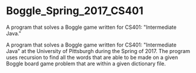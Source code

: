 # Boggle_Spring_2017_CS401
A program that solves a Boggle game written for CS401: "Intermediate Java."

A program that solves a Boggle game written for CS401: "Intermediate Java" at the University of Pittsburgh during the Spring of 2017. The program uses recursion to find all the words that are able to be made on a given Boggle board game problem that are within a given dictionary file. 